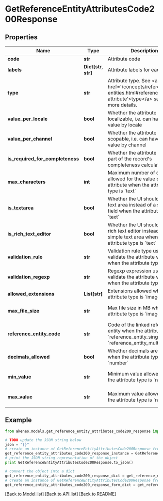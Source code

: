 # GetReferenceEntityAttributesCode200Response


## Properties
Name | Type | Description | Notes
------------ | ------------- | ------------- | -------------
**code** | **str** | Attribute code | 
**labels** | **Dict[str, str]** | Attribute labels for each locale | [optional] 
**type** | **str** | Attribute type. See &lt;a href&#x3D;&#39;/concepts/reference-entities.html#reference-entity-attribute&#39;&gt;type&lt;/a&gt; section for more details. | 
**value_per_locale** | **bool** | Whether the attribute is localizable, i.e. can have one value by locale | [optional] [default to False]
**value_per_channel** | **bool** | Whether the attribute is scopable, i.e. can have one value by channel | [optional] [default to False]
**is_required_for_completeness** | **bool** | Whether the attribute should be part of the record&#39;s completeness calculation | [optional] [default to False]
**max_characters** | **int** | Maximum number of characters allowed for the value of the attribute when the attribute type is &#x60;text&#x60; | [optional] 
**is_textarea** | **bool** | Whether the UI should display a text area instead of a simple field when the attribute type is &#x60;text&#x60; | [optional] [default to False]
**is_rich_text_editor** | **bool** | Whether the UI should display a rich text editor instead of a simple text area when the attribute type is &#x60;text&#x60; | [optional] 
**validation_rule** | **str** | Validation rule type used to validate the attribute value when the attribute type is &#x60;text&#x60; | [optional] [default to 'none']
**validation_regexp** | **str** | Regexp expression used to validate the attribute value when the attribute type is &#x60;text&#x60; | [optional] [default to 'null']
**allowed_extensions** | **List[str]** | Extensions allowed when the attribute type is &#x60;image&#x60; | [optional] 
**max_file_size** | **str** | Max file size in MB when the attribute type is &#x60;image&#x60; | [optional] [default to 'null']
**reference_entity_code** | **str** | Code of the linked reference entity when the attribute type is &#x60;reference_entity_single_link&#x60; or &#x60;reference_entity_multiple_links&#x60; | [optional] [default to 'null']
**decimals_allowed** | **bool** | Whether decimals are allowed when the attribute type is &#x60;number&#x60; | [optional] [default to False]
**min_value** | **str** | Minimum value allowed when the attribute type is &#x60;number&#x60; | [optional] [default to 'null']
**max_value** | **str** | Maximum value allowed when the attribute type is &#x60;number&#x60; | [optional] [default to 'null']

## Example

```python
from akeneo.models.get_reference_entity_attributes_code200_response import GetReferenceEntityAttributesCode200Response

# TODO update the JSON string below
json = "{}"
# create an instance of GetReferenceEntityAttributesCode200Response from a JSON string
get_reference_entity_attributes_code200_response_instance = GetReferenceEntityAttributesCode200Response.from_json(json)
# print the JSON string representation of the object
print GetReferenceEntityAttributesCode200Response.to_json()

# convert the object into a dict
get_reference_entity_attributes_code200_response_dict = get_reference_entity_attributes_code200_response_instance.to_dict()
# create an instance of GetReferenceEntityAttributesCode200Response from a dict
get_reference_entity_attributes_code200_response_form_dict = get_reference_entity_attributes_code200_response.from_dict(get_reference_entity_attributes_code200_response_dict)
```
[[Back to Model list]](../README.md#documentation-for-models) [[Back to API list]](../README.md#documentation-for-api-endpoints) [[Back to README]](../README.md)


